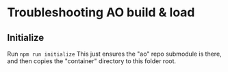 # Troubleshooting AO build & load

## Initialize
Run `npm run initialize`
This just ensures the "ao" repo submodule is there, and then copies the "container" directory to this folder root.
